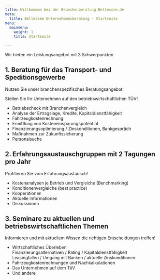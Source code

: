 ```yaml
---
title: Willkommen bei der Branchenberatung Bellessem.de
meta:
  title: Bellessem Unternehmensberatung - Startseite
menu:
  mainmenu:
    weight: 1
    title: Startseite

---
```

Wir bieten ein Leistungsangebot mit 3 Schwerpunkten

## 1. Beratung für das Transport- und Speditionsgewerbe

Nutzen Sie unser branchenspezifisches Beratungsangebot!

Stellen Sie Ihr Unternehmen auf den betriebswirtschaftlichen TÜV!

* Betriebscheck mit Branchenvergleich
* Analyse der Ertragslage, Kredite, Kapitaldienstfähigkeit
* Fahrzeugkostenrechnung
* Ermittlung von Kosteneinsparungspotential
* Finanzierungsoptimierung / Zinskonditionen, Bankgespräch
* Maßnahmen zur Zukunftssicherung
* Personalsuche

## 2. Erfahrungsaustauschgruppen mit 2 Tagungen pro Jahr

Profitieren Sie vom Erfahrungsaustausch!

* Kostenanalysen je Betrieb und Vergleiche (Benchmarking)
* Konditionenvergleiche (best practice)
* Kooperationen
* Aktuelle Informationen
* Diskussionen

## 3. Seminare zu aktuellen und betriebswirtschaftlichen Themen

Informieren und mit aktuellem Wissen die richtigen Entscheidungen treffen!

* Wirtschaftliches Überleben  
  Finanzierungsalternativen / Rating / Kapitaldienstfähigkeit  
  Leasingfallen / Umgang mit Banken / aktuelle Zinskonditionen
* Fahrzeugkostenrechnungen und Nachkalkulationen
* Das Unternehmen auf dem TüV
* Und andere
